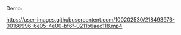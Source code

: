 Demo: 



https://user-images.githubusercontent.com/100202530/218493976-00166996-6e05-4e00-bf6f-0211b6aec118.mp4

